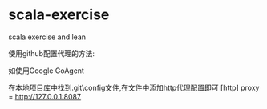 scala-exercise
==============

scala exercise and lean

使用github配置代理的方法:

如使用Google GoAgent

在本地项目库中找到.git\config文件,在文件中添加http代理配置即可
[http]
	proxy = http://127.0.0.1:8087
